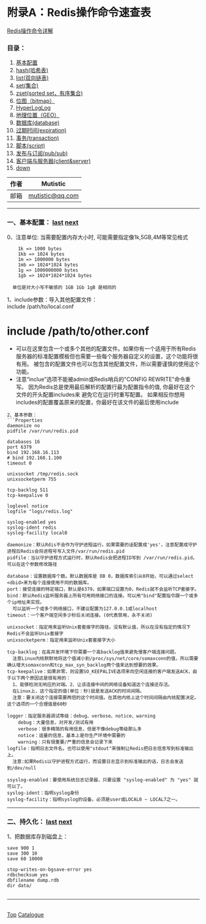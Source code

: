 # <a id="a_top">附录A：Redis操作命令速查表</a>
[Redis操作命令详解](http://doc.redisfans.com)  

### <a id="a_catalogue">目录</a>：
1. <a href="#a_base">基本配置</a>
2. <a href="#a_snapshotting">hash(哈希表)</a>
3. <a href="#a_list">list(双向链表)</a>
4. <a href="#a_set">set(集合)</a>
5. <a href="#a_zset">zset(sorted set，有序集合)</a>
6. <a href="#a_bitmap">位图（bitmap）</a>
7. <a href="#a_log">HyperLogLog</a>
8. <a href="#a_ego">地理位置（GEO）</a>
9. <a href="#a_database">数据库(database)</a>
10. <a href="#a_expiration">过期时间(expiration)</a>
11. <a href="#a_transaction">事务(transaction)</a>
12. <a href="#a_script">脚本(script)</a>
13. <a href="#a_pub">发布与订阅(pub/sub)</a>
14. <a href="#a_client">客户端与服务器(client&server)</a>
99. <a href="#a_down">down</a>

|作者|Mutistic|
|---|---|
|邮箱|mutistic@qq.com|

---
### <a id="a_base">一、基本配置：</a> <a href="#a_catalogue">last</a> <a href="#a_snapshotting">next</a>
0、注意单位: 当需要配置内存大小时, 可能需要指定像1k,5GB,4M等常见格式
```
	1k => 1000 bytes
	1kb => 1024 bytes
	1m => 1000000 bytes
	1mb => 1024*1024 bytes
	1g => 1000000000 bytes
	1gb => 1024*1024*1024 bytes

  单位是对大小写不敏感的 1GB 1Gb 1gB 是相同的
```
1、include参数：导入其他配置文件：   
include /path/to/local.conf 
# include /path/to/other.conf
- 可以在这里包含一个或多个其他的配置文件。如果你有一个适用于所有Redis服务器的标准配置模板但也需要一些每个服务器自定义的设置，这个功能将很有用。
被包含的配置文件也可以包含其他配置文件，所以需要谨慎的使用这个功能。
- 注意“inclue”选项不能被admin或Redis哨兵的"CONFIG REWRITE"命令重写。
因为Redis总是使用最后解析的配置行最为配置指令的值, 你最好在这个文件的开头配置includes来 避免它在运行时重写配置。 
如果相反你想用includes的配置覆盖原来的配置，你最好在该文件的最后使用include
```
2、基本参数：
```Properties
daemonize no 
pidfile /var/run/redis.pid

databases 16
port 6379
bind 192.168.16.113 
# bind 192.168.1.100
timeout 0

unixsocket /tmp/redis.sock
unixsocketperm 755

tcp-backlog 511
tcp-keepalive 0

loglevel notice
logfile "logs/redis.log"

syslog-enabled yes
syslog-ident redis
syslog-facility local0
```
```
daemonize：默认Rdis不会作为守护进程运行。如果需要的话配置成'yes'，注意配置成守护进程后Redis会将进程号写入文件/var/run/redis.pid
pidfile：当以守护进程方式运行时，默认Redis会把进程ID写到 /var/run/redis.pid。可以在这个参数修改路径

database：设置数据库个数。默认数据库是 DB 0，数据库索引从0开始，可以通过select <dbid>来为每个连接使用不同的数据库。
port：接受连接的特定端口，默认是6379，如果端口设置为0，Redis就不会监听TCP套接字。
bind：默认Redis监听服务器上所有可用网络接口的连接。可以用"bind"配置指令跟一个或多个ip地址来实现。
  可以监听一个或多个网络接口，不建议配置为127.0.0.1或localhost
timeout：一个客户端空闲多少秒后关闭连接。(0代表禁用，永不关闭)

unixsocket：指定用来监听Unix套套接字的路径。没有默认值，所以在没有指定的情况下Redis不会监听Unix套接字
unixsocketperm：指定用来监听Unix套套接字大小

tcp-backlog：在高并发环境下你需要一个高backlog值来避免慢客户端连接问题。
  注意Linux内核默默地将这个值减小到/proc/sys/net/core/somaxconn的值，所以需要确认增大somaxconn和tcp_max_syn_backlog两个值来达到想要的效果。
tcp-keepalive：如果非零，则设置SO_KEEPALIVE选项来向空闲连接的客户端发送ACK，由于以下两个原因这是很有用的：
  1、能够检测无响应的对端。2、让该连接中间的网络设备知道这个连接还存活。
  在Linux上，这个指定的值(单位：秒)就是发送ACK的时间间隔。
  注意：要关闭这个连接需要两倍的这个时间值。在其他内核上这个时间间隔由内核配置决定。这个选项的一个合理值是60秒

logger：指定服务器调试等级：debug、verbose、notice、warning
	debug：大量信息，对开发/测试有用
	verbose：很多精简的有用信息，但是不像debug等级那么多
	notice：适量的信息，基本上是你生产环境中需要的
	warning：只有很重要/严重的信息会记录下来
logfile：指明日志文件名。也可以使用"stdout"来强制让Redis把日志信息写到标准输出上。
  注意:如果Redis以守护进程方式运行，而设置日志显示到标准输出的话，日志会发送到/dev/null

ssyslog-enabled：要使用系统日志记录器，只要设置 "syslog-enabled" 为 "yes" 就可以了。
syslog-ident：指明syslog身份
syslog-facility：指明syslog的设备。必须是user或LOCAL0 ~ LOCAL7之一。
```

---
### <a id="a_snapshotting">二、持久化：</a> <a href="#a_base">last</a> <a href="#a_hash">next</a>
1、把数据库存到磁盘上：
```Properties
save 900 1
save 300 10
save 60 10000

stop-writes-on-bgsave-error yes
rdbchecksum yes
dbfilename dump.rdb
dir data/
```
```
```


---
<a id="a_down"></a>  
<a href="#a_top">Top</a> 
<a href="#a_catalogue">Catalogue</a>